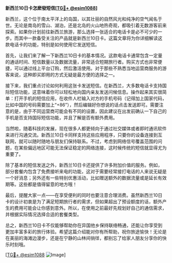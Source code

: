 **新西兰10日卡怎麽發短信[[TG💪+ @esim1088](https://t.me/s/esim1088)]**

新西兰，这个位于南太平洋上的岛国，以其壮丽的自然风光和纯净的空气闻名于世。无论是南岛的雪山、湖泊，还是北岛的火山地热奇观，都吸引着无数游客前来探索。如果你计划前往新西兰旅游，那么选择一张适合的电话卡是必不可少的一步。而其中一款备受关注的产品就是新西兰10日卡。这篇文章将为你详细解读这款电话卡的功能，特别是如何使用它发送短信。

首先，让我们来了解一下新西兰10日卡的基本情况。这款电话卡通常包含一定量的通话时间、短信数量以及数据流量，非常适合短期旅行者。购买方式也非常便捷，可以通过线上平台订购，然后激活使用。对于那些不熟悉当地运营商服务的游客来说，这种即买即用的方式无疑是最方便的选择之一。

接下来，我们重点讨论如何利用这张卡发送短信。在新西兰，大多数电话卡支持国际短信功能，这意味着你可以轻松地向国内亲友发送问候信息。操作起来其实很简单：打开手机的短信应用，在收件人栏输入对方的手机号码（记得加上国家代码，比如中国的号码需要加上“+86”），然后编辑好你想说的话点击发送即可。需要注意的是，由于不同运营商可能会有不同的设置，因此建议在出发前确认一下自己的手机是否支持国际短信功能，并且了解是否有额外费用。

当然啦，随着科技的发展，现在很多人都更倾向于通过社交媒体或者即时通讯软件来进行沟通交流。新西兰10日卡同样支持这些应用程序，只要你的设备连接到互联网，就可以随时随地与朋友们保持联系。不过，考虑到网络信号覆盖范围的问题，在某些偏远地区可能无法保证稳定的网络连接，这时候传统的短信就显得尤为重要了。

除了基本的短信发送之外，新西兰10日卡还提供了许多附加价值的服务。例如，部分套餐内包含了免费接听来电的功能，这对于需要经常接打电话的人来说无疑是一个好消息；另外还有一些特别优惠活动，比如赠送额外的数据流量或是延长有效期等。这些都是值得留意的地方哦！

最后，提醒大家一点——在享受便利的同时也要注意合理消费。虽然新西兰10日卡的设计初衷是为了满足短期旅行者的需求，但如果超出了预设额度的话，额外产生的费用可能会让你感到意外。所以，在使用之前最好先规划好自己的通信需求，并根据实际情况选择合适的套餐类型。

总之，新西兰10日卡不仅能够帮助你在异国他乡保持联络畅通，还能让你享受到更加丰富多彩的旅行体验。希望这篇介绍能对你有所帮助，祝你旅途愉快！无论是在美丽的海滩边漫步，还是在宁静的山林间徜徉，都别忘了给家人朋友分享你的快乐时刻哦。

[[TG💪+ @esim1088](https://t.me/s/esim1088) ![Image](https://i.postimg.cc/4NQfJmqS/Snipaste-2025-05-13-00-14-12.png)]